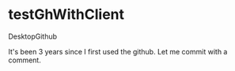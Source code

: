 # testGhWithClient
DesktopGithub

It's been 3 years since I first used the github.
Let me commit with a comment.
